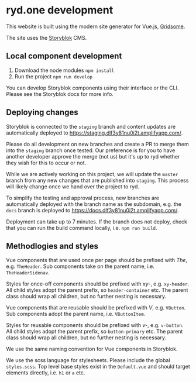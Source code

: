 # ryd.one development

This website is built using the modern site generator for Vue.js, [Gridsome](https://gridsome.org/).

The site uses the [Storyblok](https://www.storyblok.com/) CMS.

## Local component development

1. Download the node modules
   `npm install`
2. Run the project
   `npm run develop`

You can develop Storyblok components using their interface or the CLI. Please see the Storyblok docs for more info.

## Deploying changes

Storyblok is connected to the `staging` branch and content updates are automatically deployed to https://staging.dlf3y81nu0i2t.amplifyapp.com/.

Please do all development on new branches and create a PR to merge them into the `staging` branch once tested. Our preference is for you to have another developer approve the merge (not us) but it's up to ryd whether they wish for this to occur or not.

While we are actively working on this project, we will update the `master` branch from any new changes that are published into `staging`. This process will likely change once we hand over the project to ryd.

To simplify the testing and approval process, new branches are automatically deployed with the branch name as the subdomain, e.g. the `docs` branch is deployed to https://docs.dlf3y81nu0i2t.amplifyapp.com/.

Deployment can take up to 7 minutes. If the branch does not deploy, check that you can run the build command locally, i.e. `npm run build`.

## Methodlogies and styles

Vue components that are used once per page should be prefixed with _The_, e.g. `TheHeader`. Sub components take on the parent name, i.e. `TheHeaderSidenav`.

Styles for once-off components should be prefixed with _xy-_, e.g. `xy-header`. All child styles adopt the parent prefix, so `header-container` etc. The parent class should wrap all children, but no further nesting is necessary.

Vue components that are reusable should be prefixed with _V_, e.g. `VButton`. Sub components adopt the parent name, i.e. `VButtonItem`.

Styles for reusable components should be prefixed with _v-_, e.g. `v-button`. All child styles adopt the parent prefix, so `button-primary` etc. The parent class should wrap all children, but no further nesting is necessary.

We use the same naming convention for Vue components in Storyblok.

We use the scss language for stylesheets. Please include the global `styles.scss`. Top level base styles exist in the `Default.vue` and should target elements directly, i.e. `h1` or `a` etc.
